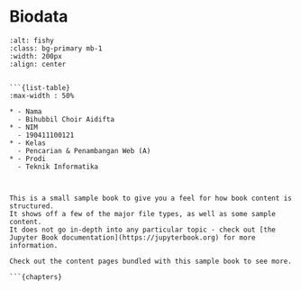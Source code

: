# Biodata

```{image} ../webmining/_static/190411100121.jpg
:alt: fishy
:class: bg-primary mb-1
:width: 200px
:align: center
```

```{admonition} Biodata

```{list-table}
:max-width : 50%

* - Nama
  - Bihubbil Choir Aidifta
* - NIM
  - 190411100121
* - Kelas
  - Pencarian & Penambangan Web (A)
* - Prodi
  - Teknik Informatika
```
```


This is a small sample book to give you a feel for how book content is
structured.
It shows off a few of the major file types, as well as some sample content.
It does not go in-depth into any particular topic - check out [the Jupyter Book documentation](https://jupyterbook.org) for more information.

Check out the content pages bundled with this sample book to see more.

```{chapters}
```
